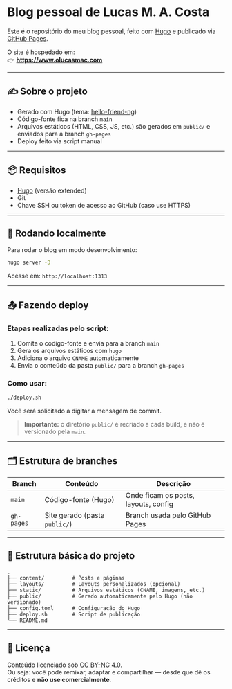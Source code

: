 # Blog pessoal de Lucas M. A. Costa

Este é o repositório do meu blog pessoal, feito com [Hugo](https://gohugo.io/) e publicado via [GitHub Pages](https://pages.github.com/).

O site é hospedado em:  
👉 **https://www.olucasmac.com**

---

## ✍️ Sobre o projeto

- Gerado com Hugo (tema: [hello-friend-ng](https://github.com/rhazdon/hugo-theme-hello-friend-ng))
- Código-fonte fica na branch `main`
- Arquivos estáticos (HTML, CSS, JS, etc.) são gerados em `public/` e enviados para a branch `gh-pages`
- Deploy feito via script manual

---

## 📦 Requisitos

- [Hugo](https://gohugo.io/getting-started/installing/) (versão extended)
- Git
- Chave SSH ou token de acesso ao GitHub (caso use HTTPS)

---

## 🚀 Rodando localmente

Para rodar o blog em modo desenvolvimento:

```bash
hugo server -D
```

Acesse em: `http://localhost:1313`

---

## 📤 Fazendo deploy

### Etapas realizadas pelo script:

1. Comita o código-fonte e envia para a branch `main`
2. Gera os arquivos estáticos com `hugo`
3. Adiciona o arquivo `CNAME` automaticamente
4. Envia o conteúdo da pasta `public/` para a branch `gh-pages`

### Como usar:

```bash
./deploy.sh
```

Você será solicitado a digitar a mensagem de commit.

> **Importante:** o diretório `public/` é recriado a cada build, e não é versionado pela `main`.

---

## 🗂️ Estrutura de branches

| Branch      | Conteúdo                      | Descrição                            |
|-------------|-------------------------------|--------------------------------------|
| `main`      | Código-fonte (Hugo)           | Onde ficam os posts, layouts, config |
| `gh-pages`  | Site gerado (pasta `public/`) | Branch usada pelo GitHub Pages       |

---

## 📁 Estrutura básica do projeto

```
.
├── content/         # Posts e páginas
├── layouts/         # Layouts personalizados (opcional)
├── static/          # Arquivos estáticos (CNAME, imagens, etc.)
├── public/          # Gerado automaticamente pelo Hugo (não versionado)
├── config.toml      # Configuração do Hugo
├── deploy.sh        # Script de publicação
└── README.md
```

---

## 📝 Licença

Conteúdo licenciado sob [CC BY-NC 4.0](https://creativecommons.org/licenses/by-nc/4.0/).  
Ou seja: você pode remixar, adaptar e compartilhar — desde que dê os créditos e **não use comercialmente**.

